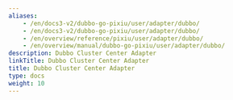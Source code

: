```yaml
---
aliases:
    - /en/docs3-v2/dubbo-go-pixiu/user/adapter/dubbo/
    - /en/docs3-v2/dubbo-go-pixiu/user/adapter/dubbo/
    - /en/overview/reference/pixiu/user/adapter/dubbo/
    - /en/overview/manual/dubbo-go-pixiu/user/adapter/dubbo/
description: Dubbo Cluster Center Adapter
linkTitle: Dubbo Cluster Center Adapter
title: Dubbo Cluster Center Adapter
type: docs
weight: 10
---
```



